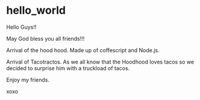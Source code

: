 # hello_world
Hello Guys!!


May God bless you all friends!!!

Arrival of the hood hood.
Made up of coffescript and Node.js.



Arrival of Tacotractos.
As we all know that the Hoodhood loves tacos so
we decided to surprise him with a truckload of tacos.

Enjoy my friends.

xoxo
